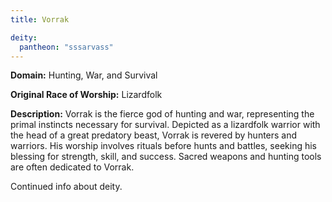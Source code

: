 ```yaml
---
title: Vorrak

deity: 
  pantheon: "sssarvass"
---
```


**Domain:** Hunting, War, and Survival

**Original Race of Worship:** Lizardfolk

**Description:** Vorrak is the fierce god of hunting and war, representing the primal instincts necessary for survival. Depicted as a lizardfolk warrior with the head of a great predatory beast, Vorrak is revered by hunters and warriors. His worship involves rituals before hunts and battles, seeking his blessing for strength, skill, and success. Sacred weapons and hunting tools are often dedicated to Vorrak.

<!--more-->

<div class="todo">Continued info about deity.</div>